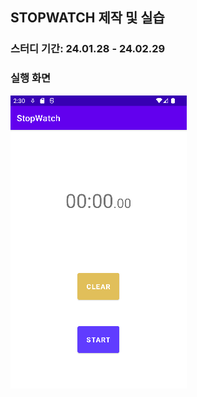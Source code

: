 ## STOPWATCH 제작 및 실습

### 스터디 기간: 24.01.28 - 24.02.29
###

### 실행 화면
![실행 화면](https://github.com/Pearl-K/Stopwatch/blob/main/app/src/main/res/runpic.PNG)
